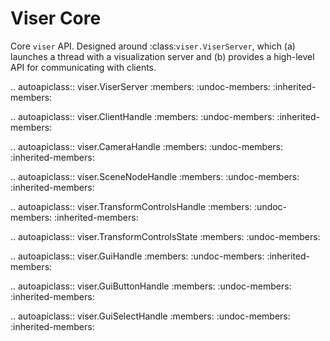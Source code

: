 # Viser Core

Core `viser` API. Designed around :class:`viser.ViserServer`, which (a) launches a
thread with a visualization server and (b) provides a high-level API for
communicating with clients.

<!-- prettier-ignore-start -->

.. autoapiclass:: viser.ViserServer
   :members:
   :undoc-members:
   :inherited-members:

.. autoapiclass:: viser.ClientHandle
   :members:
   :undoc-members:
   :inherited-members:

.. autoapiclass:: viser.CameraHandle
   :members:
   :undoc-members:
   :inherited-members:

.. autoapiclass:: viser.SceneNodeHandle
   :members:
   :undoc-members:
   :inherited-members:

.. autoapiclass:: viser.TransformControlsHandle
   :members:
   :undoc-members:
   :inherited-members:

.. autoapiclass:: viser.TransformControlsState
   :members:
   :undoc-members:

.. autoapiclass:: viser.GuiHandle
   :members:
   :undoc-members:
   :inherited-members:

.. autoapiclass:: viser.GuiButtonHandle
   :members:
   :undoc-members:
   :inherited-members:

.. autoapiclass:: viser.GuiSelectHandle
   :members:
   :undoc-members:
   :inherited-members:

<!-- prettier-ignore-end -->

